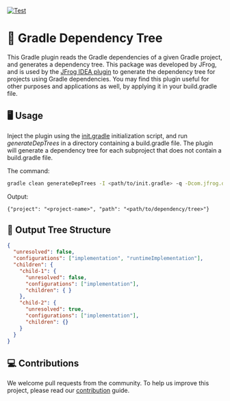 [![Test](https://github.com/jfrog/gradle-dep-tree/actions/workflows/test.yml/badge.svg?branch=main)](https://github.com/jfrog/gradle-dep-tree/actions/workflows/test.yml)

# 🐘 Gradle Dependency Tree

This Gradle plugin reads the Gradle dependencies of a given Gradle project, and generates a dependency tree. This
package was developed by JFrog, and is used by the [JFrog IDEA plugin](https://plugins.jetbrains.com/plugin/9834-jfrog)
to generate the dependency tree for projects using Gradle dependencies. You may find this plugin useful for other
purposes and applications as well, by applying it in your build.gradle file.

## 🖥️ Usage

Inject the plugin using the [init.gradle](./init.gradle) initialization script, and run *generateDepTrees* in a
directory containing a build.gradle file. The plugin will generate a dependency tree for each subproject that does not
contain a build.gradle file.

The command:

```bash
gradle clean generateDepTrees -I <path/to/init.gradle> -q -Dcom.jfrog.depsTreeOutputFile=<path/to/output/file>
```

Output:

```
{"project": "<project-name>", "path": "<path/to/dependency/tree>"}
```

## 🌲 Output Tree Structure

```json
{
  "unresolved": false,
  "configurations": ["implementation", "runtimeImplementation"],
  "children": {
    "child-1": {
      "unresolved": false,
      "configurations": ["implementation"],
      "children": { }
    },
    "child-2": {
      "unresolved": true,
      "configurations": ["implementation"],
      "children": {}
    }
  }
}
```

## 💻 Contributions

We welcome pull requests from the community. To help us improve this project, please read
our [contribution](./CONTRIBUTING.md#-guidelines) guide.
